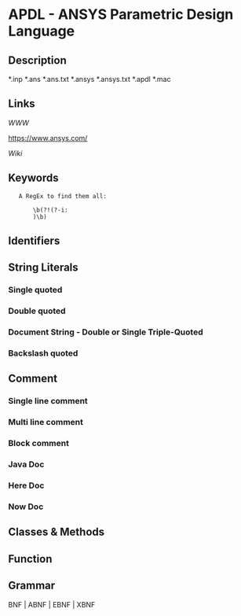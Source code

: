 
# APDL - ANSYS Parametric Design Language

## Description

*.inp 
*.ans
*.ans.txt
*.ansys
*.ansys.txt
*.apdl
*.mac


## Links

_WWW_

https://www.ansys.com/

_Wiki_


## Keywords
~~~
   A RegEx to find them all:

       \b(?!(?-i:
       )\b)
~~~


## Identifiers


## String Literals

### Single quoted

### Double quoted

### Document String - Double or Single Triple-Quoted

### Backslash quoted


## Comment

### Single line comment

### Multi line comment

### Block comment

### Java Doc

### Here Doc

### Now Doc


## Classes & Methods


## Function


## Grammar

BNF | ABNF | EBNF | XBNF
